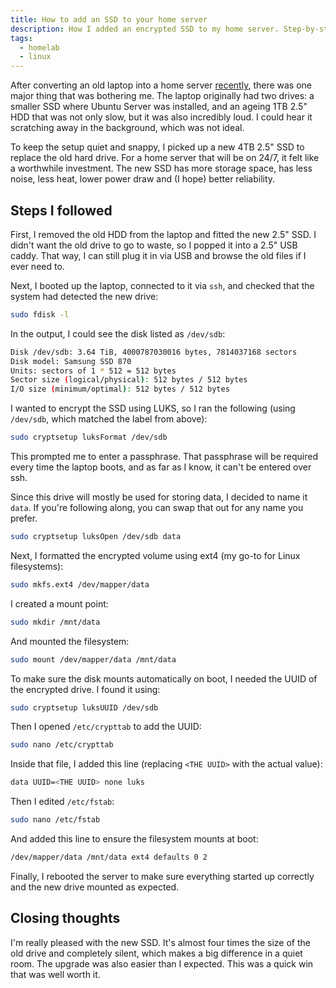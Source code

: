 ```yaml
---
title: How to add an SSD to your home server
description: How I added an encrypted SSD to my home server. Step-by-step installation and setup.
tags:
  - homelab
  - linux
---
```


After converting an old laptop into a home server [recently](/using-an-old-laptop-as-a-home-server), there was one major thing that was bothering me. The laptop originally had two drives: a smaller SSD where Ubuntu Server was installed, and an ageing 1TB 2.5" HDD that was not only slow, but it was also incredibly loud. I could hear it scratching away in the background, which was not ideal.

To keep the setup quiet and snappy, I picked up a new 4TB 2.5" SSD to replace the old hard drive. For a home server that will be on 24/7, it felt like a worthwhile investment. The new SSD has more storage space, has less noise, less heat, lower power draw and (I hope) better reliability.

## Steps I followed

First, I removed the old HDD from the laptop and fitted the new 2.5" SSD. I didn't want the old drive to go to waste, so I popped it into a 2.5" USB caddy. That way, I can still plug it in via USB and browse the old files if I ever need to.

Next, I booted up the laptop, connected to it via `ssh`, and checked that the system had detected the new drive:

```bash
sudo fdisk -l
```

In the output, I could see the disk listed as `/dev/sdb`:

```bash
Disk /dev/sdb: 3.64 TiB, 4000787030016 bytes, 7814037168 sectors
Disk model: Samsung SSD 870
Units: sectors of 1 * 512 = 512 bytes
Sector size (logical/physical): 512 bytes / 512 bytes
I/O size (minimum/optimal): 512 bytes / 512 bytes
```

I wanted to encrypt the SSD using LUKS, so I ran the following (using `/dev/sdb`, which matched the label from above):

```bash
sudo cryptsetup luksFormat /dev/sdb
```

This prompted me to enter a passphrase. That passphrase will be required every time the laptop boots, and as far as I know, it can't be entered over ssh.

Since this drive will mostly be used for storing data, I decided to name it `data`. If you're following along, you can swap that out for any name you prefer.

```bash
sudo cryptsetup luksOpen /dev/sdb data
```

Next, I formatted the encrypted volume using ext4 (my go-to for Linux filesystems):

```bash
sudo mkfs.ext4 /dev/mapper/data
```

I created a mount point:

```bash
sudo mkdir /mnt/data
```

And mounted the filesystem:

```bash
sudo mount /dev/mapper/data /mnt/data
```

To make sure the disk mounts automatically on boot, I needed the UUID of the encrypted drive. I found it using:

```bash
sudo cryptsetup luksUUID /dev/sdb
```

Then I opened `/etc/crypttab` to add the UUID:

```bash
sudo nano /etc/crypttab
```

Inside that file, I added this line (replacing `<THE UUID>` with the actual value):

```bash
data UUID=<THE UUID> none luks
```

Then I edited `/etc/fstab`:

```bash
sudo nano /etc/fstab
```

And added this line to ensure the filesystem mounts at boot:

```bash
/dev/mapper/data /mnt/data ext4 defaults 0 2
```

Finally, I rebooted the server to make sure everything started up correctly and the new drive mounted as expected.

## Closing thoughts

I'm really pleased with the new SSD. It's almost four times the size of the old drive and completely silent, which makes a big difference in a quiet room. The upgrade was also easier than I expected. This was a quick win that was well worth it.
